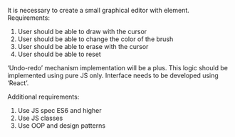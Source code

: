 It is necessary to create a small graphical editor with <canvas> element.
Requirements:

1. User should be able to draw with the cursor
2. User should be able to change the color of the brush
3. User should be able to erase with the cursor
4. User should be able to reset <canvas>

‘Undo-redo’ mechanism implementation will be a plus.
This logic should be implemented using pure JS only.
Interface needs to be developed using ‘React’.

Additional requirements:

1. Use JS spec ES6 and higher
2. Use JS classes
3. Use OOP and design patterns
